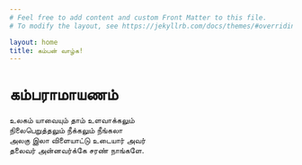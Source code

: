 ```yaml
---
# Feel free to add content and custom Front Matter to this file.
# To modify the layout, see https://jekyllrb.com/docs/themes/#overriding-theme-defaults

layout: home
title: கம்பன் வாழ்க!
---
```

<h1> கம்பராமாயணம் </h1>
<p>
  உலகம் யாவையும் தாம் உளவாக்கலும் <br>
  நிலைபெறுத்தலும் நீக்கலும் நீங்கலா <br>
  அலகு இலா விளையாட்டு உடையார் அவர் <br>
  தலைவர் அன்னவர்க்கே சரண் நாங்களே. <br>
</p>

